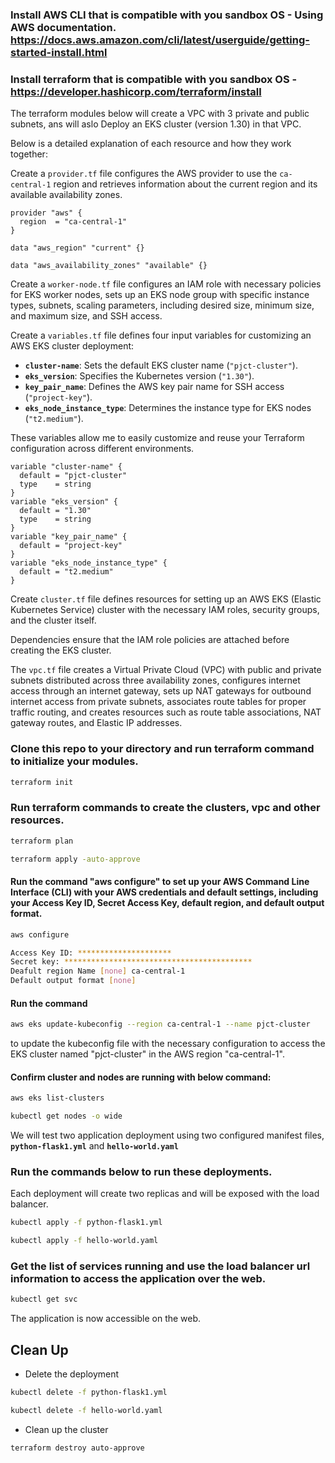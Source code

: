 ### Install AWS CLI that is compatible with you sandbox OS - Using AWS documentation. https://docs.aws.amazon.com/cli/latest/userguide/getting-started-install.html

### Install terraform that is compatible with you sandbox OS - https://developer.hashicorp.com/terraform/install

The terraform modules below will create a VPC with 3 private and public subnets, ans will aslo Deploy an EKS cluster (version 1.30) in that VPC.

Below is a detailed explanation of each resource and how they work together:

Create a `provider.tf` file configures the AWS provider to use the `ca-central-1` region and retrieves information about the current region and its available availability zones.

```hcl
provider "aws" {
  region  = "ca-central-1"
}

data "aws_region" "current" {}

data "aws_availability_zones" "available" {}
```

Create a `worker-node.tf` file configures an IAM role with necessary policies for EKS worker nodes, sets up an EKS node group with specific instance types, subnets, scaling parameters, including desired size, minimum size, and maximum size, and SSH access.
 
Create a `variables.tf` file defines four input variables for customizing an AWS EKS cluster deployment:

- **`cluster-name`**: Sets the default EKS cluster name (`"pjct-cluster"`).
- **`eks_version`**: Specifies the Kubernetes version (`"1.30"`).
- **`key_pair_name`**: Defines the AWS key pair name for SSH access (`"project-key"`).
- **`eks_node_instance_type`**: Determines the instance type for EKS nodes (`"t2.medium"`).

These variables allow me to easily customize and reuse your Terraform configuration across different environments.

```hcl
variable "cluster-name" {
  default = "pjct-cluster"
  type    = string
}
variable "eks_version" {
  default = "1.30"
  type    = string
}
variable "key_pair_name" {
  default = "project-key"
}
variable "eks_node_instance_type" {
  default = "t2.medium"
}
```

Create `cluster.tf` file defines resources for setting up an AWS EKS (Elastic Kubernetes Service) cluster with the necessary IAM roles, security groups, and the cluster itself. 

Dependencies ensure that the IAM role policies are attached before creating the EKS cluster.

The `vpc.tf` file creates a Virtual Private Cloud (VPC) with public and private subnets distributed across three availability zones, configures internet access through an internet gateway, sets up NAT gateways for outbound internet access from private subnets, associates route tables for proper traffic routing, and creates resources such as route table associations, NAT gateway routes, and Elastic IP addresses.

### Clone this repo to your directory and run terraform command to initialize your modules.

```sh
terraform init
```

### Run terraform commands to create the clusters, vpc and other resources.

```sh
terraform plan

terraform apply -auto-approve
```

#### Run the command "aws configure" to set up your AWS Command Line Interface (CLI) with your AWS credentials and default settings, including your Access Key ID, Secret Access Key, default region, and default output format.

```sh
aws configure

Access Key ID: *********************
Secret key: ******************************************
Deafult region Name [none] ca-central-1
Default output format [none]
```

#### Run the command 
```sh
aws eks update-kubeconfig --region ca-central-1 --name pjct-cluster
```
to update the kubeconfig file with the necessary configuration to access the EKS cluster named "pjct-cluster" in the AWS region "ca-central-1".

#### Confirm cluster and nodes are running with below command:
```sh
aws eks list-clusters

kubectl get nodes -o wide
```

We will test two application deployment using two configured manifest files, **`python-flask1.yml`** and **`hello-world.yaml`**

### Run the commands below to run these deployments. 
Each deployment will create two replicas and will be exposed with the load balancer.

```sh
kubectl apply -f python-flask1.yml

kubectl apply -f hello-world.yaml
```

### Get the list of services running and use the load balancer url information to access the application over the web.

```sh
kubectl get svc
```

The application is now accessible on the web.

## Clean Up
- Delete the deployment
```sh
kubectl delete -f python-flask1.yml

kubectl delete -f hello-world.yaml
```
- Clean up the cluster
```sh
terraform destroy auto-approve
```
